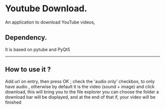 # Youtube Download.

An application to download YouTube videos, 

## Dependency.

It is based on pytube and PyQt5

---

## How to use it ?

Add url on entry, then press OK ; check the 'audio only' checkbox, to only have audio , otherwise by default it is the video (sound + image) and click download, this will bring you to the file explorer you can choose the folder a download bar will be displayed, and at the end of that if, your video will be finished


